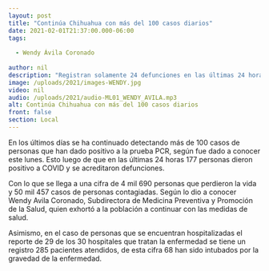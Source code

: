 ```yaml
---
layout: post
title: "Continúa Chihuahua con más del 100 casos diarios"
date: 2021-02-01T21:37:00.000-06:00
tags:
  
  - Wendy Ávila Coronado
  
author: nil
description: "Registran solamente 24 defunciones en las últimas 24 horas."
image: /uploads/2021/images-WENDY.jpg
video: nil
audio: /uploads/2021/audio-ML01_WENDY_AVILA.mp3
alt: Continúa Chihuahua con más del 100 casos diarios
front: false
section: Local
---
```


En los últimos días se ha continuado detectando más de 100 casos de personas que han dado positivo a la prueba PCR, según fue dado a conocer este lunes. Esto luego de que en las últimas 24 horas 177 personas dieron positivo a COVID y se acreditaron defunciones.

Con lo que se llega a una cifra de 4 mil 690 personas que perdieron la vida y 50 mil 457 casos de personas contagiadas. Según lo dio a conocer Wendy Avila Coronado, Subdirectora de Medicina Preventiva y Promoción de la Salud, quien exhortó a la población a continuar con las medidas de salud.

Asimismo, en el caso de personas que se encuentran hospitalizadas el reporte de 29 de los 30 hospitales que tratan la enfermedad se tiene un registro 285 pacientes atendidos, de esta cifra 68 han sido intubados por la gravedad de la enfermedad.